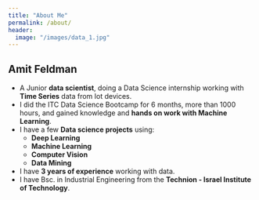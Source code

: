```yaml
---
title: "About Me"
permalink: /about/
header:
  image: "/images/data_1.jpg"
---
```

## Amit Feldman

* A Junior **data scientist**, doing a Data Science internship working with **Time Series** data from Iot devices.
* I did the ITC Data Science Bootcamp for 6 months, more than 1000 hours, and gained knowledge and **hands on work with Machine Learning**.
* I have a few **Data science projects** using:
    - **Deep Learning**
    - **Machine Learning**
    - **Computer Vision**
    - **Data Mining**
* I have **3 years of experience** working with data.
* I have Bsc. in Industrial Engineering from the **Technion - Israel Institute of Technology**.

